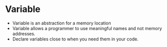 # Variable

- Variable is an abstraction for a memory location
- Variable allows a programmer to use meaningful names and not memory addresses.
- Declare variables close to when you need them in your code.